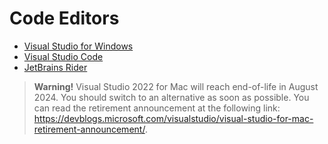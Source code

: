 # Code Editors
- [Visual Studio for Windows](vs.md)
- [Visual Studio Code](code.md)
- [JetBrains Rider](rider.md)

> **Warning!** Visual Studio 2022 for Mac will reach end-of-life in August 2024. You should switch to an alternative as soon as possible. You can read the retirement announcement at the following link: https://devblogs.microsoft.com/visualstudio/visual-studio-for-mac-retirement-announcement/.
